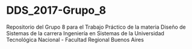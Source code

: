 # DDS_2017-Grupo_8
Repositorio del Grupo 8 para el Trabajo Práctico de la materia Diseño de Sistemas de la carrera Ingeniería en Sistemas de la Universidad Tecnológica Nacional - Facultad Regional Buenos Aires
